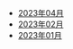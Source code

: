 * [2023年04月](/docs/202304/_sidebar.md)
* [2023年02月](/docs/202302/_sidebar.md)
* [2023年01月](/docs/202301/_sidebar.md)
